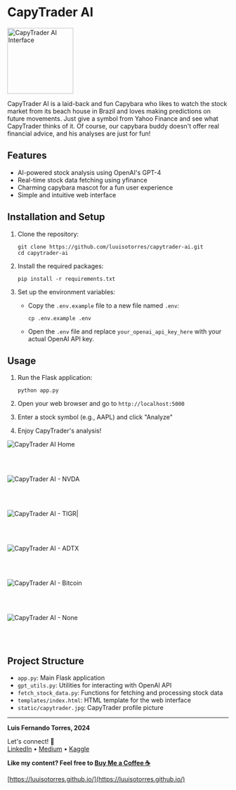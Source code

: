 # CapyTrader AI

<p align="left">
  <img src="static/capytrader.jpg" alt="CapyTrader AI Interface" width="150">
</p>


CapyTrader AI is a laid-back and fun Capybara who likes to watch the stock market from its beach house in Brazil and loves making predictions on future movements. 
Just give a symbol from Yahoo Finance and see what CapyTrader thinks of it. Of course, our capybara buddy doesn't offer real financial advice, and his analyses are just for fun!

## Features

- AI-powered stock analysis using OpenAI's GPT-4
- Real-time stock data fetching using yfinance
- Charming capybara mascot for a fun user experience
- Simple and intuitive web interface

## Installation and Setup

1. Clone the repository:
   ```
   git clone https://github.com/luuisotorres/capytrader-ai.git
   cd capytrader-ai
   ```

2. Install the required packages:
   ```
   pip install -r requirements.txt
   ```

3. Set up the environment variables:
   - Copy the `.env.example` file to a new file named `.env`:
     ```
     cp .env.example .env
     ```
   - Open the `.env` file and replace `your_openai_api_key_here` with your actual OpenAI API key.

## Usage

1. Run the Flask application:
   ```
   python app.py
   ```

2. Open your web browser and go to `http://localhost:5000`

3. Enter a stock symbol (e.g., AAPL) and click "Analyze"

4. Enjoy CapyTrader's analysis!

<p align="left">
  <img src="home.png" alt="CapyTrader AI Home">
</p>
<br><br>
<p align="left">
  <img src="NVDA.png" alt="CapyTrader AI - NVDA">
</p>
<br><br>
<p align="left">
  <img src="TIGR.png" alt="CapyTrader AI - TIGR">|
</p>
<br><br>

<p align="left">
  <img src="ADTX.png" alt="CapyTrader AI - ADTX">
</p>
<br><br>

<p align="left">
  <img src="Btc.png" alt="CapyTrader AI - Bitcoin">
</p>
<br><br>

<p align="left">
  <img src="None.png" alt="CapyTrader AI - None">
</p>
<br><br>

## Project Structure

- `app.py`: Main Flask application
- `gpt_utils.py`: Utilities for interacting with OpenAI API
- `fetch_stock_data.py`: Functions for fetching and processing stock data
- `templates/index.html`: HTML template for the web interface
- `static/capytrader.jpg`: CapyTrader profile picture

---
**Luis Fernando Torres, 2024**

Let's connect! 🔗  
[LinkedIn](https://www.linkedin.com/in/luuisotorres/) • [Medium](https://medium.com/@luuisotorres) • [Kaggle](https://www.kaggle.com/lusfernandotorres/code)  

**Like my content? Feel free to [Buy Me a Coffee ☕](https://www.buymeacoffee.com/luuisotorres)**  

[https://luuisotorres.github.io/](https://luuisotorres.github.io/)
